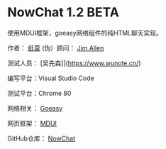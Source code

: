 # NowChat 1.2 BETA
使用MDUI框架，goeasy网络组件的纯HTML聊天实现。

作者：
            [纸莫](https://papernote.cn/)
(伪）顾问：
            [Jim Allen](https://github.com/jim1756999)

测试人员：  [吴先森]](https://www.wunote.cn/)

编写平台：Visual Studio Code

测试平台：Chrome 80

网络相关：
            [Goeasy](https://goeasy.io/)

网页框架：
            [MDUI](https://mdui.org/)

GitHub仓库：
            [NowChat](https://github.com/zhimochina/NowChat)